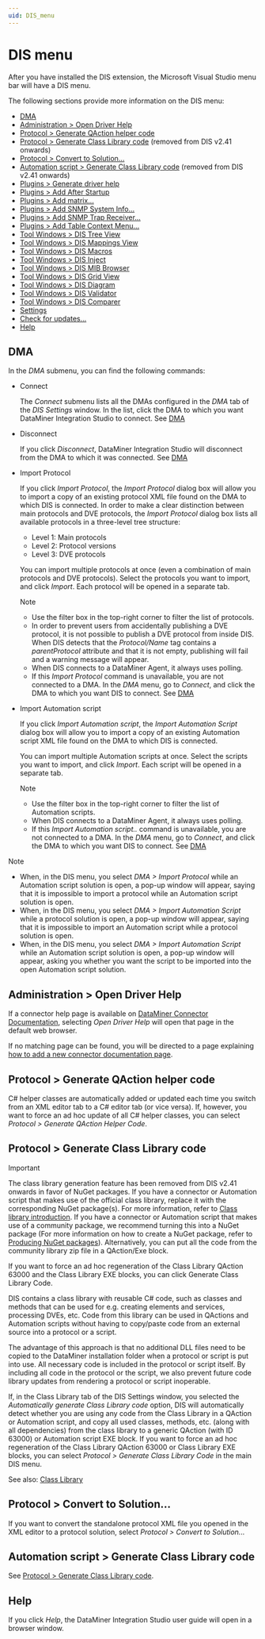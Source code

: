 ```yaml
---
uid: DIS_menu
---
```


# DIS menu

After you have installed the DIS extension, the Microsoft Visual Studio menu bar will have a DIS menu.

The following sections provide more information on the DIS menu:

- [DMA](#dma)
- [Administration \> Open Driver Help](#administration--open-driver-help)
- [Protocol \> Generate QAction helper code](#protocol--generate-qaction-helper-code)
- [Protocol \> Generate Class Library code](#protocol--generate-class-library-code) (removed from DIS v2.41 onwards)
- [Protocol \> Convert to Solution...](#protocol--convert-to-solution)
- [Automation script \> Generate Class Library code](#automation-script--generate-class-library-code) (removed from DIS v2.41 onwards)
- [Plugins \> Generate driver help](xref:DisPlugins#generate-driver-help)
- [Plugins \> Add After Startup](xref:DisPlugins#add-after-startup)
- [Plugins \> Add matrix...](xref:DisPlugins#add-matrix)
- [Plugins \> Add SNMP System Info...](xref:DisPlugins#add-snmp-system-info)
- [Plugins \> Add SNMP Trap Receiver...](xref:DisPlugins#add-snmp-trap-receiver)
- [Plugins \> Add Table Context Menu...](xref:DisPlugins#add-table-context-menu)
- [Tool Windows \> DIS Tree View](xref:DisTreeViewToolWindow)
- [Tool Windows \> DIS Mappings View](xref:DisMappingViewToolWindow)
- [Tool Windows \> DIS Macros](xref:DisMacrosToolWindow)
- [Tool Windows \> DIS Inject](xref:DisInjectToolWindow)
- [Tool Windows \> DIS MIB Browser](xref:DisMibBrowserToolWindow)
- [Tool Windows \> DIS Grid View](xref:DisGridViewToolWindow)
- [Tool Windows \> DIS Diagram](xref:DisDiagramToolWindow)
- [Tool Windows \> DIS Validator](xref:DisValidatorToolWindow)
- [Tool Windows \> DIS Comparer](xref:DisComparerToolWindow)
- [Settings](xref:DIS_settings)
- [Check for updates...](#check-for-updates)
- [Help](#help)

## DMA

In the *DMA* submenu, you can find the following commands:

- Connect

  The *Connect* submenu lists all the DMAs configured in the *DMA* tab of the *DIS Settings* window. In the list, click the DMA to which you want DataMiner Integration Studio to connect. See [DMA](xref:DIS_settings#dma)

- Disconnect

  If you click *Disconnect*, DataMiner Integration Studio will disconnect from the DMA to which it was connected. See [DMA](xref:DIS_settings#dma)

- Import Protocol

  If you click *Import Protocol*, the *Import Protocol* dialog box will allow you to import a copy of an existing protocol XML file found on the DMA to which DIS is connected. In order to make a clear distinction between main protocols and DVE protocols, the *Import Protocol* dialog box lists all available protocols in a three-level tree structure:

  - Level 1: Main protocols
  - Level 2: Protocol versions
  - Level 3: DVE protocols

  You can import multiple protocols at once (even a combination of main protocols and DVE protocols). Select the protocols you want to import, and click *Import*. Each protocol will be opened in a separate tab.

  > [!NOTE]
  >
  > - Use the filter box in the top-right corner to filter the list of protocols.
  > - In order to prevent users from accidentally publishing a DVE protocol, it is not possible to publish a DVE protocol from inside DIS. When DIS detects that the *Protocol/Name* tag contains a *parentProtocol* attribute and that it is not empty, publishing will fail and a warning message will appear.
  > - When DIS connects to a DataMiner Agent, it always uses polling.
  > - If this *Import Protocol* command is unavailable, you are not connected to a DMA. In the *DMA* menu, go to *Connect*, and click the DMA to which you want DIS to connect. See [DMA](xref:DIS_settings#dma)

- Import Automation script

  If you click *Import Automation script*, the *Import Automation Script* dialog box will allow you to import a copy of an existing Automation script XML file found on the DMA to which DIS is connected.

  You can import multiple Automation scripts at once. Select the scripts you want to import, and click *Import*. Each script will be opened in a separate tab.

  > [!NOTE]
  >
  > - Use the filter box in the top-right corner to filter the list of Automation scripts.
  > - When DIS connects to a DataMiner Agent, it always uses polling.
  > - If this *Import Automation script..* command is unavailable, you are not connected to a DMA. In the *DMA* menu, go to *Connect*, and click the DMA to which you want DIS to connect. See [DMA](xref:DIS_settings#dma)

> [!NOTE]
>
> - When, in the DIS menu, you select *DMA > Import Protocol* while an Automation script solution is open, a pop-up window will appear, saying that it is impossible to import a protocol while an Automation script solution is open.
> - When, in the DIS menu, you select *DMA > Import Automation Script* while a protocol solution is open, a pop-up window will appear, saying that it is impossible to import an Automation script while a protocol solution is open.
> - When, in the DIS menu, you select *DMA > Import Automation Script* while an Automation script solution is open, a pop-up window will appear, asking you whether you want the script to be imported into the open Automation script solution.

## Administration \> Open Driver Help

If a connector help page is available on [DataMiner Connector Documentation](https://docs.dataminer.services/connector/index.html), selecting *Open Driver Help* will open that page in the default web browser.

If no matching page can be found, you will be directed to a page explaining [how to add a new connector documentation page](xref:Connector_help_pages#adding-a-new-connector-documentation-page).

## Protocol \> Generate QAction helper code

C# helper classes are automatically added or updated each time you switch from an XML editor tab to a C# editor tab (or vice versa). If, however, you want to force an ad hoc update of all C# helper classes, you can select *Protocol \> Generate QAction Helper Code*.

## Protocol \> Generate Class Library code

> [!IMPORTANT]
> The class library generation feature has been removed from DIS v2.41 onwards in favor of NuGet packages. If you have a connector or Automation script that makes use of the official class library, replace it with the corresponding NuGet package(s). For more information, refer to [Class library introduction](xref:ClassLibraryIntroduction). If you have a connector or Automation script that makes use of a community package, we recommend turning this into a NuGet package (For more information on how to create a NuGet package, refer to [Producing NuGet packages](xref:Producing_NuGet)). Alternatively, you can put all the code from the community library zip file in a QAction/Exe block.

If you want to force an ad hoc regeneration of the Class Library QAction 63000 and the Class Library EXE blocks, you can click Generate Class Library Code.

DIS contains a class library with reusable C# code, such as classes and methods that can be used for e.g. creating elements and services, processing DVEs, etc. Code from this library can be used in QActions and Automation scripts without having to copy/paste code from an external source into a protocol or a script.

The advantage of this approach is that no additional DLL files need to be copied to the DataMiner installation folder when a protocol or script is put into use. All necessary code is included in the protocol or script itself. By including all code in the protocol or the script, we also prevent future code library updates from rendering a protocol or script inoperable.

If, in the Class Library tab of the DIS Settings window, you selected the *Automatically generate Class Library code* option, DIS will automatically detect whether you are using any code from the Class Library in a QAction or Automation script, and copy all used classes, methods, etc. (along with all dependencies) from the class library to a generic QAction (with ID 63000) or Automation script EXE block. If you want to force an ad hoc regeneration of the Class Library QAction 63000 or Class Library EXE blocks, you can select *Protocol \> Generate Class Library Code* in the main DIS menu.

See also: [Class Library](xref:DIS_settings#class-library)

## Protocol \> Convert to Solution...

If you want to convert the standalone protocol XML file you opened in the XML editor to a protocol solution, select *Protocol \> Convert to Solution...*

## Automation script \> Generate Class Library code

See [Protocol \> Generate Class Library code](#protocol--generate-class-library-code).

## Help

If you click *Help*, the DataMiner Integration Studio user guide will open in a browser window.

